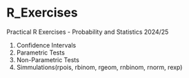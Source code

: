 # R_Exercises
Practical R Exercises - Probability and Statistics 2024/25
1. Confidence Intervals
2. Parametric Tests
3. Non-Parametric Tests
4. Simmulations(rpois, rbinom, rgeom, rnbinom, rnorm, rexp)
